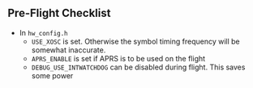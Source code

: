 ## Pre-Flight Checklist ##

- In `hw_config.h`
  - `USE_XOSC` is set. Otherwise the symbol timing frequency will be
    somewhat inaccurate.
  - `APRS_ENABLE` is set if APRS is to be used on the flight
  - `DEBUG_USE_INTWATCHDOG` can be disabled during flight. This saves some power
